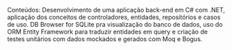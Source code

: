 Conteúdos: Desenvolvimento de uma aplicação back-end em C# com .NET, aplicação dos conceitos de controladores, entidades, repositórios e casos de uso. DB Browser for SQLite pra visualização
do banco de dados, uso do ORM Entity Framework para traduzir entidades em query e criação de testes unitários com dados mockados e gerados com Moq e Bogus.
